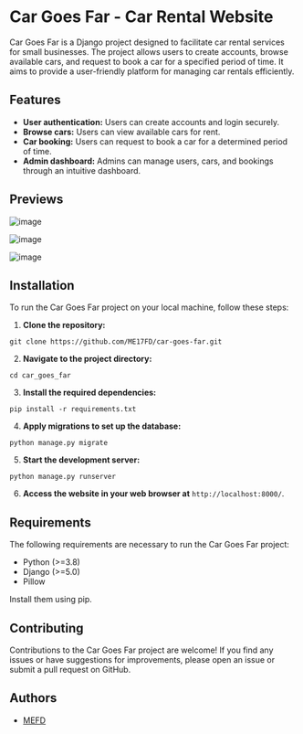 # Car Goes Far - Car Rental Website

Car Goes Far is a Django project designed to facilitate car rental services for small businesses. The project allows users to create accounts, browse available cars, and request to book a car for a specified period of time. It aims to provide a user-friendly platform for managing car rentals efficiently.

## Features

- **User authentication:** Users can create accounts and login securely.
- **Browse cars:** Users can view available cars for rent.
- **Car booking:** Users can request to book a car for a determined period of time.
- **Admin dashboard:** Admins can manage users, cars, and bookings through an intuitive dashboard.

## Previews

![image](https://github.com/ME17FD/car_goes_far/assets/46624279/25810f91-1f32-4080-80b6-f9463a0871b0)

![image](https://github.com/ME17FD/car_goes_far/assets/46624279/b448612e-44ac-430e-bb73-41f0e80d97ae)

![image](https://github.com/ME17FD/car_goes_far/assets/46624279/7fe870a8-53c9-4bb2-832f-f5eb0f683ae0)


## Installation

To run the Car Goes Far project on your local machine, follow these steps:

1. **Clone the repository:**
```
git clone https://github.com/ME17FD/car-goes-far.git
```

2. **Navigate to the project directory:**
```
cd car_goes_far
```
3. **Install the required dependencies:**
```
pip install -r requirements.txt
```
4. **Apply migrations to set up the database:**
```
python manage.py migrate
```

5. **Start the development server:**
```
python manage.py runserver
```

6. **Access the website in your web browser at** `http://localhost:8000/`.

## Requirements

The following requirements are necessary to run the Car Goes Far project:

- Python (>=3.8)
- Django (>=5.0)
- Pillow

Install them using pip.


## Contributing

Contributions to the Car Goes Far project are welcome! If you find any issues or have suggestions for improvements, please open an issue or submit a pull request on GitHub.


## Authors

- [MEFD](https://github.com/ME17FD)

